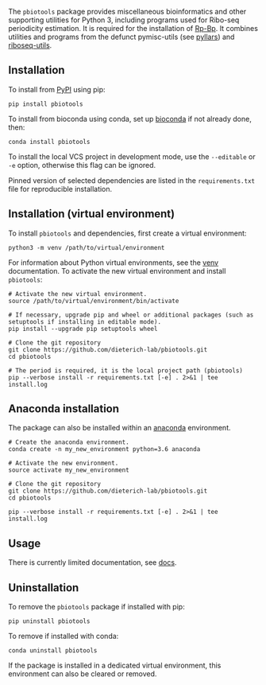 The `pbiotools` package provides miscellaneous bioinformatics and other supporting utilities for Python 3, including
programs used for Ribo-seq periodicity estimation. It is required for the installation of [Rp-Bp](https://github.com/dieterich-lab/rp-bp).
It combines utilities and programs from the defunct pymisc-utils (see [pyllars](https://github.com/bmmalone/pyllars))
and [riboseq-utils](https://github.com/dieterich-lab/riboseq-utils).

## Installation

To install from [PyPI](https://pypi.org/project/pbiotools/) using pip:

```
pip install pbiotools
```

To install from bioconda using conda, set up [bioconda](https://bioconda.github.io/#usage) if not already done, then:

```
conda install pbiotools
```

To install the local VCS project in development mode, use the `--editable` or `-e` option, otherwise
this flag can be ignored.

Pinned version of selected dependencies are listed in the `requirements.txt` file for reproducible installation.

## Installation (virtual environment)

To install `pbiotools` and dependencies, first create a virtual environment:

```
python3 -m venv /path/to/virtual/environment
```

For information about Python virtual environments, see the [venv](https://docs.python.org/3/library/venv.html) documentation.
To activate the new virtual environment and install `pbiotools`:

```
# Activate the new virtual environment.
source /path/to/virtual/environment/bin/activate

# If necessary, upgrade pip and wheel or additional packages (such as setuptools if installing in editable mode).
pip install --upgrade pip setuptools wheel

# Clone the git repository
git clone https://github.com/dieterich-lab/pbiotools.git
cd pbiotools

# The period is required, it is the local project path (pbiotools)
pip --verbose install -r requirements.txt [-e] . 2>&1 | tee install.log

```

## Anaconda installation

The package can also be installed within an [anaconda](https://www.continuum.io/) environment.

```
# Create the anaconda environment.
conda create -n my_new_environment python=3.6 anaconda

# Activate the new environment.
source activate my_new_environment

# Clone the git repository
git clone https://github.com/dieterich-lab/pbiotools.git
cd pbiotools

pip --verbose install -r requirements.txt [-e] . 2>&1 | tee install.log
```

## Usage

There is currently limited documentation, see [docs](docs/bio.md).

## Uninstallation

To remove the `pbiotools` package if installed with pip:

```
pip uninstall pbiotools
```

To remove if installed with conda:

```
conda uninstall pbiotools
```

If the package is installed in a dedicated virtual environment, this environment can also be cleared or removed.
